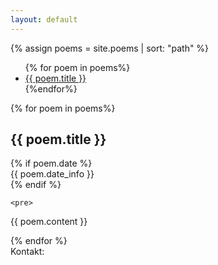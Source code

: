 ```yaml
---
layout: default
---
```


{% assign poems = site.poems | sort: "path" %}

<ul class="posts">
  {% for poem in poems%}
  <li>
    <a href="#{{poem.title | slugify}}"> {{ poem.title }} </a>
  </li>
  {%endfor%}
</ul>

<div class="posts">
  {% for poem in poems%}
  <a name="{{poem.title | slugify}}"></a>
  <p>
  <div class="post">
    <h2 class="post-title">
    {{ poem.title }}
    </h2>
    {% if poem.date %}
    <div class="post-date">{{ poem.date_info }}</div>
    {% endif %}

    <pre>
{{ poem.content }}
    </pre>
    </div>
  </p>
  {% endfor %}
</div>

<footer>
  Kontakt: <script language="JavaScript">
  var username = "tomas.kozelek";
  var hostname = "gmail.com";
  var full_email = username + "@" + hostname ;
  document.write(full_email);
  </script>
</footer>
